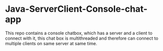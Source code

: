 # Java-ServerClient-Console-chat-app
This repo contains a console chatbox, which has a server and a client to connect with it, this chat box is multithreaded and therefore can connect to multiple clients on same server at same time.
